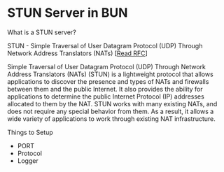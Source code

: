 # STUN Server in BUN

What is a STUN server?

STUN - Simple Traversal of User Datagram Protocol (UDP) Through Network Address Translators (NATs) [[Read RFC]("https://www.ietf.org/rfc/rfc3489.txt")]

Simple Traversal of User Datagram Protocol (UDP) Through Network
Address Translators (NATs) (STUN) is a lightweight protocol that
allows applications to discover the presence and types of NATs and
firewalls between them and the public Internet. It also provides the
ability for applications to determine the public Internet Protocol
(IP) addresses allocated to them by the NAT. STUN works with many
existing NATs, and does not require any special behavior from them.
As a result, it allows a wide variety of applications to work through
existing NAT infrastructure.

Things to Setup

-   PORT
-   Protocol
-   Logger
